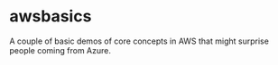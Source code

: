 # awsbasics

A couple of basic demos of core concepts in AWS that might surprise people coming from Azure.

